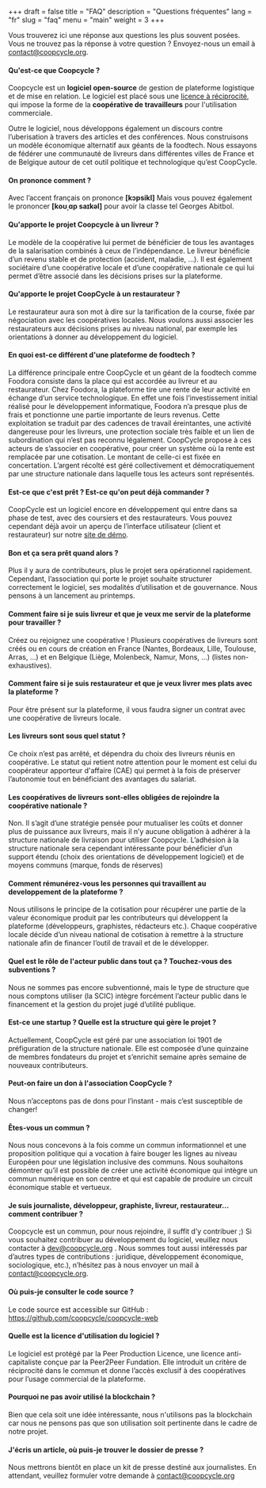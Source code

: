 +++
draft = false
title = "FAQ"
description = "Questions fréquentes"
lang = "fr"
slug = "faq"
menu = "main"
weight = 3
+++

Vous trouverez ici une réponse aux questions les plus souvent posées.
Vous ne trouvez pas la réponse à votre question ? Envoyez-nous un email à <a href="mailto:contact@coopcycle.org">contact@coopcycle.org</a>.

#### Qu'est-ce que Coopcycle ?

Coopcycle est un **logiciel open-source** de gestion de plateforme logistique et de mise en relation. Le logiciel est placé sous une [licence à réciprocité](http://wiki.p2pfoundation.net/Peer_Production_License), qui impose la forme de la **coopérative de travailleurs** pour l'utilisation commerciale.

Outre le logiciel, nous développons également un discours contre l’uberisation à travers des articles et des conférences. Nous construisons un modèle économique alternatif aux géants de la foodtech. Nous essayons de fédérer une communauté de livreurs dans différentes villes de France et de Belgique autour de cet outil politique et technologique qu’est CoopCycle.

#### On prononce comment ?

Avec l’accent français on prononce **[kɔpsikl]**
Mais vous pouvez également le prononcer **[koʊˌɑp saɪkəl]** pour avoir la classe tel Georges Abitbol.

#### Qu'apporte le projet Coopcycle à un livreur ?

Le modèle de la coopérative lui permet de bénéficier de tous les avantages de la salarisation combinés à ceux de l’indépendance. Le livreur bénéficie d’un revenu stable et de protection (accident, maladie, …). Il est également sociétaire d’une coopérative locale et d’une coopérative nationale ce qui lui permet d’être associé dans les décisions prises sur la plateforme.

#### Qu'apporte le projet CoopCycle à un restaurateur ?

Le restaurateur aura son mot à dire sur la tarification de la course, fixée par négociation avec les coopératives locales. Nous voulons aussi associer les restaurateurs aux décisions prises au niveau national, par exemple les orientations à donner au développement du logiciel.

#### En quoi est-ce différent d'une plateforme de foodtech ?

La différence principale entre CoopCycle et un géant de la foodtech comme Foodora consiste dans la place qui est accordée au livreur et au restaurateur. Chez Foodora, la plateforme tire une rente de leur activité en échange d’un service technologique. En effet une fois l’investissement initial réalisé pour le développement informatique, Foodora n’a presque plus de frais et ponctionne une partie importante de leurs revenus. Cette exploitation se traduit par des cadences de travail éreintantes, une activité dangereuse pour les livreurs, une protection sociale très faible et un lien de subordination qui n’est pas reconnu légalement.
CoopCycle propose à ces acteurs de s’associer en coopérative, pour créer un système où la rente est remplacée par une cotisation. Le montant de celle-ci est fixée en concertation. L’argent récolté est géré collectivement et démocratiquement par une structure nationale dans laquelle tous les acteurs sont représentés.

#### Est-ce que c'est prêt ? Est-ce qu'on peut déjà commander ?

CoopCycle est un logiciel encore en développement qui entre dans sa phase de test, avec des coursiers et des restaurateurs. Vous pouvez cependant déjà avoir un aperçu de l’interface utilisateur (client et restaurateur) sur notre [site de démo](https://demo.coopcycle.org).

#### Bon et ça sera prêt quand alors ?

Plus il y aura de contributeurs, plus le projet sera opérationnel rapidement. Cependant, l’association qui porte le projet souhaite structurer correctement le logiciel, ses modalités d’utilisation et de gouvernance. Nous pensons à un lancement au printemps.

#### Comment faire si je suis livreur et que je veux me servir de la plateforme pour travailler ?

Créez ou rejoignez une coopérative ! Plusieurs coopératives de livreurs sont créés ou en cours de création en France (Nantes, Bordeaux, Lille, Toulouse, Arras, …) et en Belgique (Liège, Molenbeck, Namur, Mons, …) (listes non-exhaustives).

#### Comment faire si je suis restaurateur et que je veux livrer mes plats avec la plateforme ?
Pour être présent sur la plateforme, il vous faudra signer un contrat avec une coopérative de livreurs locale.

#### Les livreurs sont sous quel statut ?

Ce choix n’est pas arrêté, et dépendra du choix des livreurs réunis en coopérative. Le statut qui retient notre attention pour le moment est celui du coopérateur apporteur d'affaire (CAE) qui permet à la fois de préserver l’autonomie tout en bénéficiant des avantages du salariat.

#### Les coopératives de livreurs sont-elles obligées de rejoindre la coopérative nationale ?

Non. Il s’agit d’une stratégie pensée pour mutualiser les coûts et donner plus de puissance aux livreurs, mais il n’y aucune obligation à adhérer à la structure nationale de livraison pour utiliser Coopcycle. L’adhésion à la structure nationale sera cependant intéressante pour bénéficier d’un support étendu (choix des orientations de développement logiciel) et de moyens communs (marque, fonds de réserves)

#### Comment rémunérez-vous les personnes qui travaillent au developpement de la plateforme ?

Nous utilisons le principe de la cotisation pour récupérer une partie de la valeur économique produit par les contributeurs qui développent la plateforme (développeurs, graphistes, rédacteurs etc.). Chaque coopérative locale décide d’un niveau national de cotisation à remettre à la structure nationale afin de financer l’outil de travail et de le développer.

#### Quel est le rôle de l'acteur public dans tout ça ? Touchez-vous des subventions ?

Nous ne sommes pas encore subventionné, mais le type de structure que nous comptons utiliser (la SCIC) intègre forcément l’acteur public dans le financement et la gestion du projet jugé d’utilité publique.

#### Est-ce une startup ? Quelle est la structure qui gère le projet ?

Actuellement, CoopCycle est géré par une association loi 1901 de préfiguration de la structure nationale. Elle est composée d’une quinzaine de membres fondateurs du projet et s’enrichit semaine après semaine de nouveaux contributeurs.

#### Peut-on faire un don à l'association CoopCycle ?

Nous n’acceptons pas de dons pour l’instant - mais c’est susceptible de changer!

#### Êtes-vous un commun ?

Nous nous concevons à la fois comme un commun informationnel et une proposition politique qui a vocation à faire bouger les lignes au niveau Européen pour une législation inclusive des communs. Nous souhaitons démontrer qu’il est possible de créer une activité économique qui intègre un commun numérique en son centre et qui est capable de produire un circuit économique stable et vertueux.

#### Je suis journaliste, développeur, graphiste, livreur, restaurateur… comment contribuer ?

Coopcycle est un commun, pour nous rejoindre, il suffit d’y contribuer ;)
Si vous souhaitez contribuer au développement du logiciel, veuillez nous contacter à <a href="mailto:dev@coopcycle.org">dev@coopcycle.org</a> .
Nous sommes tout aussi intéressés par d’autres types de contributions : juridique, développement économique, sociologique, etc.), n’hésitez pas à nous envoyer un mail à <a href="mailto:contact@coopcycle.org">contact@coopcycle.org</a>.

#### Où puis-je consulter le code source ?

Le code source est accessible sur GitHub : https://github.com/coopcycle/coopcycle-web

#### Quelle est la licence d'utilisation du logiciel ?

Le logiciel est protégé par la Peer Production Licence, une licence anti-capitaliste conçue par la Peer2Peer Fundation. Elle introduit un critère de réciprocité dans le commun et donne l’accès exclusif à des coopératives pour l’usage commercial de la plateforme.

#### Pourquoi ne pas avoir utilisé la blockchain ?

Bien que cela soit une idée intéressante, nous n'utilisons pas la blockchain car nous ne pensons pas que son utilisation soit pertinente dans le cadre de notre projet.

#### J'écris un article, où puis-je trouver le dossier de presse ?

Nous mettrons bientôt en place un kit de presse destiné aux journalistes. En attendant, veuillez formuler votre demande à <a href="mailto:contact@coopcycle.org">contact@coopcycle.org</a>
